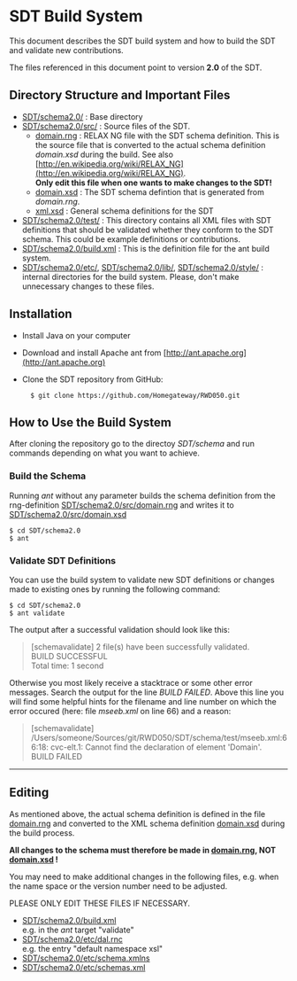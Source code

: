# SDT Build System
This document describes the SDT build system and how to build the SDT and validate new contributions.

The files referenced in this document point to version **2.0** of the SDT.

## Directory Structure and Important Files
- [SDT/schema2.0/](..) : Base directory
- [SDT/schema2.0/src/](src/) : Source files of the SDT.
	- [domain.rng](src/domain.rng) : RELAX NG file with the SDT schema definition. This is the source file that is converted to the actual schema definition *domain.xsd* during the build. See also [http://en.wikipedia.org/wiki/RELAX_NG](http://en.wikipedia.org/wiki/RELAX_NG).  
	**Only edit this file when one wants to make changes to the SDT!**
	- [domain.xsd](src/domain.xsd) : The SDT schema defintion that is generated from *domain.rng*.
	- [xml.xsd](src/xml.xsd) : General schema definitions for the SDT
- [SDT/schema2.0/test/](test/) : This directory contains all XML files with SDT definitions that should be validated whether they conform to the SDT schema. This could be example definitions or contributions.
- [SDT/schema2.0/build.xml](build.xml) : This is the definition file for the ant build system.
- [SDT/schema2.0/etc/](etc/), [SDT/schema2.0/lib/](lib/), [SDT/schema2.0/style/](style/) : internal directories for the build system. Please, don't make unnecessary changes to these files.

## Installation
- Install Java on your computer
- Download and install Apache ant from [http://ant.apache.org](http://ant.apache.org)
- Clone the SDT repository from GitHub:

		$ git clone https://github.com/Homegateway/RWD050.git
	
## How to Use the Build System
After cloning the repository go to the directoy *SDT/schema* and run commands depending on what you want to achieve.

### Build the Schema
Running *ant* without any parameter builds the schema definition from the rng-definition [SDT/schema2.0/src/domain.rng](src/domain.rng) and writes it to [SDT/schema2.0/src/domain.xsd](src/domain.xsd)

	$ cd SDT/schema2.0
	$ ant

### Validate SDT Definitions
You can use the build system to validate new SDT definitions or changes made to existing ones by running the following command:

	$ cd SDT/schema2.0
	$ ant validate

The output after a successful validation should look like this:

>[schemavalidate] 2 file(s) have been successfully validated.  
>BUILD SUCCESSFUL  
>Total time: 1 second

Otherwise you most likely receive a stacktrace or some other error messages. Search the output for the line *BUILD FAILED*. Above this line you will find some helpful hints for the filename and line number on which the error occured (here: file *mseeb.xml* on line 66) and a reason:	

>[schemavalidate] /Users/someone/Sources/git/RWD050/SDT/schema/test/mseeb.xml:66:18: cvc-elt.1: Cannot find the declaration of element 'Domain'.    
>BUILD FAILED

---

##  Editing
As mentioned above, the actual schema definition is defined in the file [domain.rng](src/domain.rng) and converted to the XML schema definition [domain.xsd](src/domain.xsd) during the build process. 

**All changes to the schema must therefore be made in [domain.rng](src/domain.rng), NOT [domain.xsd](src/domain.xsd) !**

You may need to make additional changes in the following files, e.g. when the name space or the version number need to be adjusted.

PLEASE ONLY EDIT THESE FILES IF NECESSARY. 

- [SDT/schema2.0/build.xml](build.xml)  
e.g. in the *ant* target "validate"
- [SDT/schema2.0/etc/dal.rnc](etc/dal.rnc)  
e.g. the entry "default namespace xsl"
- [SDT/schema2.0/etc/schema.xmlns](etc/schema.xmlns)
- [SDT/schema2.0/etc/schemas.xml](etc/schemas.xml)
